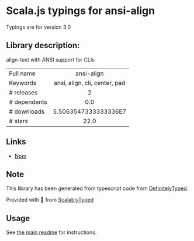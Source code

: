 
# Scala.js typings for ansi-align

Typings are for version 3.0

## Library description:
align-text with ANSI support for CLIs

|                    |                 |
| ------------------ | :-------------: |
| Full name          | ansi-align |
| Keywords           | ansi, align, cli, center, pad |
| # releases         | 2 |
| # dependents       | 0.0 |
| # downloads        | 5.5063547333333336E7 |
| # stars            | 22.0 |

## Links
- [Npm](https://www.npmjs.com/package/ansi-align)
    


## Note
This library has been generated from typescript code from [DefinitelyTyped](https://definitelytyped.org).

Provided with :purple_heart: from [ScalablyTyped](https://github.com/oyvindberg/ScalablyTyped)

## Usage
See [the main readme](../../readme.md) for instructions.


